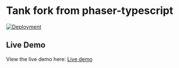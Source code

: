 # Tank fork from phaser-typescript

[![Deployment](https://github.com/smartkiiwii/tank-phaser/actions/workflows/webpack.yml/badge.svg)](https://github.com/smartkiiwii/tank-phaser/actions/workflows/webpack.yml)

## Live Demo

View the live demo here: [Live demo](https://smartkiiwii.github.io/tank-phaser/)
